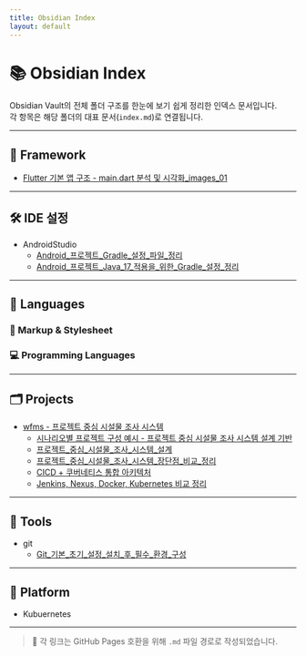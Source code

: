 ```yaml
---
title: Obsidian Index
layout: default
---
```


# 📚 Obsidian Index

Obsidian Vault의 전체 폴더 구조를 한눈에 보기 쉽게 정리한 인덱스 문서입니다.  
각 항목은 해당 폴더의 대표 문서(`index.md`)로 연결됩니다.

---

## 🧱 Framework

- [Flutter 기본 앱 구조 - main.dart 분석 및 시각화_images_01](framework/flutter/Flutter_기본_앱_구조_main_dart_분석_및_시각화_images_01.md)

---

## 🛠 IDE 설정

- AndroidStudio
  - [Android_프로젝트_Gradle_설정_파일_정리](ide/AndroidStudio/Android_프로젝트_Gradle_설정_파일_정리.md)
  - [Android_프로젝트_Java_17_적용을_위한_Gradle_설정_정리](Android_프로젝트_Java_17_적용을_위한_Gradle_설정_정리.md)

---

## 🧬 Languages

### 📄 Markup & Stylesheet



### 💻 Programming Languages



---

## 🗂 Projects

- [wfms - 프로젝트 중심 시설물 조사 시스템](projects/wfms/index.md)
  - [시나리오별 프로젝트 구성 예시 - 프로젝트 중심 시설물 조사 시스템 설계 기반](projects/wfms/시나리오별_프로젝트_구성_예시_프로젝트_중심_시설물_조사_시스템_설계_기반.md)
  - [프로젝트_중심_시설물_조사_시스템_설계](projects/wfms/프로젝트_중심_시설물_조사_시스템_설계.md)
  - [프로젝트_중심_시설물_조사_시스템_장단점_비교_정리](projects/wfms/프로젝트_중심_시설물_조사_시스템_장단점_비교_정리.md)
  - [CICD + 쿠버네티스 통합 아키텍처](projects/wfms/CICD_쿠버네티스_통합_아키텍처.md)
  - [Jenkins, Nexus, Docker, Kubernetes 비교 정리](Jenkins_Nexus_Docker_Kubernetes_비교_정리.md)

---

## 🔧 Tools

- git
  - [Git_기본_초기_설정_설치_후_필수_환경_구성](tools/git/Git_기본_초기_설정_설치_후_필수_환경_구성.md)


---
## 🧠 Platform
- Kubuernetes




---

> 📎 각 링크는 GitHub Pages 호환을 위해 `.md` 파일 경로로 작성되었습니다.
